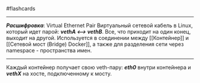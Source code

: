 #flashcards
***
***Расшифровка***: Virtual Ethernet Pair
Виртуальный сетевой кабель в Linux, который идет парой:
***vethA  <-->  vethB***. Все, что приходит на один конец, выходит на другой.
Используется в соединении между [[Контейнер]] и [[Сетевой мост (Bridge) Docker]], а также для разделения сети через namespace - пространства имен.
***
Каждый контейнер получает свою veth-пару: ***eth0*** внутри контейнера и ***vethX*** на хосте, подключенному к мосту.
<!--SR:!2025-10-24,5,230-->
